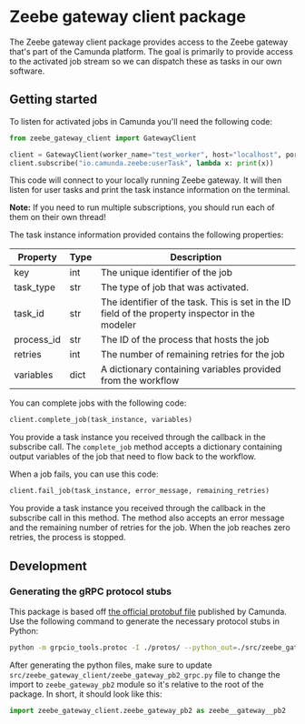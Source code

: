 # Zeebe gateway client package

The Zeebe gateway client package provides access to the Zeebe gateway that's part of the Camunda platform.
The goal is primarily to provide access to the activated job stream so we can dispatch these as tasks in our own
software.

## Getting started

To listen for activated jobs in Camunda you'll need the following code:

```python
from zeebe_gateway_client import GatewayClient

client = GatewayClient(worker_name="test_worker", host="localhost", port=26500)
client.subscribe("io.camunda.zeebe:userTask", lambda x: print(x))
```

This code will connect to your locally running Zeebe gateway. It will then listen for user tasks and print the task
instance information on the terminal.

**Note:** If you need to run multiple subscriptions, you should run each of them on their own thread!

The task instance information provided contains the following properties:

| Property   | Type | Description                                                                                      |
| ---------- | ---- | ------------------------------------------------------------------------------------------------ |
| key        | int  | The unique identifier of the job                                                                 |
| task_type  | str  | The type of job that was activated.                                                              |
| task_id    | str  | The identifier of the task. This is set in the ID field of the property inspector in the modeler |
| process_id | str  | The ID of the process that hosts the job                                                         |
| retries    | int  | The number of remaining retries for the job                                                      |
| variables  | dict | A dictionary containing variables provided from the workflow                                     |

You can complete jobs with the following code:

```python
client.complete_job(task_instance, variables)
```

You provide a task instance you received through the callback in the subscribe call.
The `complete_job` method accepts a dictionary containing output variables of the job that need to flow back to the workflow.

When a job fails, you can use this code:

```python
client.fail_job(task_instance, error_message, remaining_retries)
```

You provide a task instance you received through the callback in the subscribe call in this method. The method also accepts
an error message and the remaining number of retries for the job. When the job reaches zero retries, the process is stopped.

## Development

### Generating the gRPC protocol stubs

This package is based off [the official protobuf file](https://github.com/camunda/zeebe/blob/main/zeebe/gateway-protocol/src/main/proto/gateway.proto) published by Camunda.
Use the following command to generate the necessary protocol stubs in Python:

```bash
python -m grpcio_tools.protoc -I ./protos/ --python_out=./src/zeebe_gateway_client/ --grpc_python_out=./src/zeebe_gateway_client/ ./protos/zeebe-gateway.proto
```

After generating the python files, make sure to update `src/zeebe_gateway_client/zeebe_gateway_pb2_grpc.py` file to change the import to `zeebe_gateway_pb2` module
so it's relative to the root of the package. In short, it should look like this:

```python
import zeebe_gateway_client.zeebe_gateway_pb2 as zeebe__gateway__pb2
```
